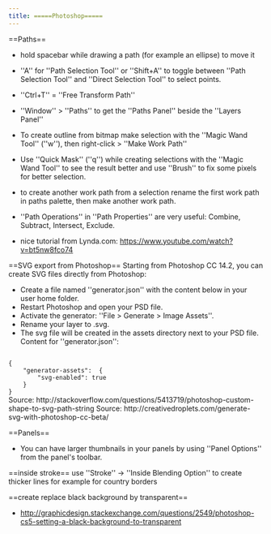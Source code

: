 ```yaml
---
title: =====Photoshop=====
---
```


==Paths==
* hold spacebar while drawing a path (for example an ellipse) to move it
* ''A'' for ''Path Selection Tool'' or ''Shift+A'' to toggle between ''Path Selection Tool'' and ''Direct Selection Tool'' to select points.
* ''Ctrl+T'' = ''Free Transform Path''
* ''Window'' > ''Paths'' to get the ''Paths Panel'' beside the ''Layers Panel''

* To create outline from bitmap make selection with the ''Magic Wand Tool'' (''w''), then right-click > ''Make Work Path''
* Use ''Quick Mask'' (''q'') while creating selections with the ''Magic Wand Tool'' to see the result better and use ''Brush'' to fix some pixels for better selection.

* to create another work path from a selection rename the first work path in paths palette, then make another work path.
* ''Path Operations'' in ''Path Properties'' are very useful: Combine, Subtract, Intersect, Exclude.
* nice tutorial from Lynda.com: https://www.youtube.com/watch?v=bt5nw8fco74

==SVG export from Photoshop==
Starting from Photoshop CC 14.2, you can create SVG files directly from Photoshop:

* Create a file named ''generator.json'' with the content below in your user home folder.
* Restart Photoshop and open your PSD file.
* Activate the generator: ''File > Generate > Image Assets''.
* Rename your layer to <something>.svg.
* The svg file will be created in the assets directory next to your PSD file.
Content for ''generator.json'':
<code>
{
    "generator-assets":  { 
        "svg-enabled": true
    }
}
</code>
Source: http://stackoverflow.com/questions/5413719/photoshop-custom-shape-to-svg-path-string
Source: http://creativedroplets.com/generate-svg-with-photoshop-cc-beta/

==Panels==
* You can have larger thumbnails in your panels by using ''Panel Options'' from the panel's toolbar.



==inside stroke==
use ''Stroke'' -> ''Inside Blending Option'' to create thicker lines for example for country borders

==create replace black background by transparent==
* http://graphicdesign.stackexchange.com/questions/2549/photoshop-cs5-setting-a-black-background-to-transparent
